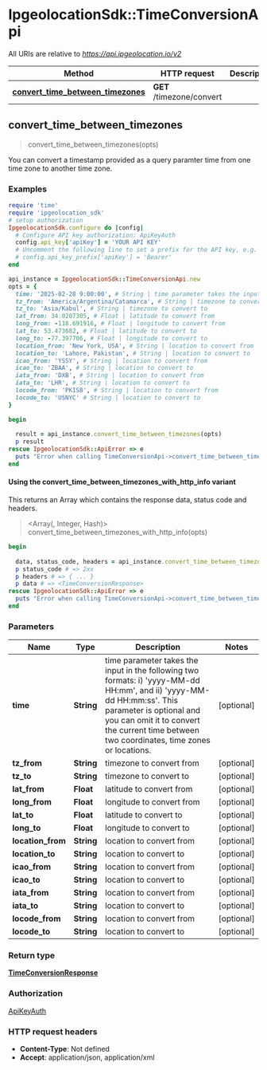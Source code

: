 # IpgeolocationSdk::TimeConversionApi

All URIs are relative to *https://api.ipgeolocation.io/v2*

| Method | HTTP request | Description |
| ------ | ------------ | ----------- |
| [**convert_time_between_timezones**](TimeConversionApi.md#convert_time_between_timezones) | **GET** /timezone/convert |  |


## convert_time_between_timezones

> <TimeConversionResponse> convert_time_between_timezones(opts)



You can convert a timestamp provided as a query paramter time from one time zone to another time zone.

### Examples

```ruby
require 'time'
require 'ipgeolocation_sdk'
# setup authorization
IpgeolocationSdk.configure do |config|
  # Configure API key authorization: ApiKeyAuth
  config.api_key['apiKey'] = 'YOUR API KEY'
  # Uncomment the following line to set a prefix for the API key, e.g. 'Bearer' (defaults to nil)
  # config.api_key_prefix['apiKey'] = 'Bearer'
end

api_instance = IpgeolocationSdk::TimeConversionApi.new
opts = {
  time: '2025-02-28 9:00:00', # String | time parameter takes the input in the following two formats: i) 'yyyy-MM-dd HH:mm', and ii) 'yyyy-MM-dd HH:mm:ss'. This parameter is optional and you can omit it to convert the current time between two coordinates, time zones or locations.
  tz_from: 'America/Argentina/Catamarca', # String | timezone to convert from
  tz_to: 'Asia/Kabul', # String | timezone to convert to
  lat_from: 34.0207305, # Float | latitude to convert from
  long_from: -118.691916, # Float | longitude to convert from
  lat_to: 53.473682, # Float | latitude to convert to
  long_to: -77.397706, # Float | longitude to convert to
  location_from: 'New York, USA', # String | location to convert from
  location_to: 'Lahore, Pakistan', # String | location to convert to
  icao_from: 'YSSY', # String | location to convert from
  icao_to: 'ZBAA', # String | location to convert to
  iata_from: 'DXB', # String | location to convert from
  iata_to: 'LHR', # String | location to convert to
  locode_from: 'PKISB', # String | location to convert from
  locode_to: 'USNYC' # String | location to convert to
}

begin
  
  result = api_instance.convert_time_between_timezones(opts)
  p result
rescue IpgeolocationSdk::ApiError => e
  puts "Error when calling TimeConversionApi->convert_time_between_timezones: #{e}"
end
```

#### Using the convert_time_between_timezones_with_http_info variant

This returns an Array which contains the response data, status code and headers.

> <Array(<TimeConversionResponse>, Integer, Hash)> convert_time_between_timezones_with_http_info(opts)

```ruby
begin
  
  data, status_code, headers = api_instance.convert_time_between_timezones_with_http_info(opts)
  p status_code # => 2xx
  p headers # => { ... }
  p data # => <TimeConversionResponse>
rescue IpgeolocationSdk::ApiError => e
  puts "Error when calling TimeConversionApi->convert_time_between_timezones_with_http_info: #{e}"
end
```

### Parameters

| Name | Type | Description | Notes |
| ---- | ---- | ----------- | ----- |
| **time** | **String** | time parameter takes the input in the following two formats: i) &#39;yyyy-MM-dd HH:mm&#39;, and ii) &#39;yyyy-MM-dd HH:mm:ss&#39;. This parameter is optional and you can omit it to convert the current time between two coordinates, time zones or locations. | [optional] |
| **tz_from** | **String** | timezone to convert from | [optional] |
| **tz_to** | **String** | timezone to convert to | [optional] |
| **lat_from** | **Float** | latitude to convert from | [optional] |
| **long_from** | **Float** | longitude to convert from | [optional] |
| **lat_to** | **Float** | latitude to convert to | [optional] |
| **long_to** | **Float** | longitude to convert to | [optional] |
| **location_from** | **String** | location to convert from | [optional] |
| **location_to** | **String** | location to convert to | [optional] |
| **icao_from** | **String** | location to convert from | [optional] |
| **icao_to** | **String** | location to convert to | [optional] |
| **iata_from** | **String** | location to convert from | [optional] |
| **iata_to** | **String** | location to convert to | [optional] |
| **locode_from** | **String** | location to convert from | [optional] |
| **locode_to** | **String** | location to convert to | [optional] |

### Return type

[**TimeConversionResponse**](TimeConversionResponse.md)

### Authorization

[ApiKeyAuth](../README.md#ApiKeyAuth)

### HTTP request headers

- **Content-Type**: Not defined
- **Accept**: application/json, application/xml

